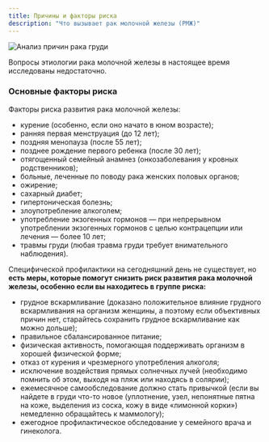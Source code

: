```yaml
---
title: Причины и факторы риска
description: "Что вызывает рак молочной железы (РМЖ)"
---
```


![Анализ причин рака груди](./doctor-with-pink-awareness-ribbon-and-patient-P6BL5PJ)

Вопросы этиологии рака молочной железы в настоящее время исследованы недостаточно. 

### Основные факторы риска

Факторы риска развития рака молочной железы:

* курение (особенно, если оно начато в юном возрасте);
* ранняя первая менструация (до 12 лет);
* поздняя менопауза (после 55 лет);
* позднее рождение первого ребенка (после 30 лет);
* отягощенный семейный анамнез (онкозаболевания у кровных родственников);
* больные, леченные по поводу рака женских половых органов;
* ожирение;
* сахарный диабет;
* гипертоническая болезнь;
* злоупотребление алкоголем;
* употребление экзогенных гормонов — при непрерывном употреблении экзогенных гормонов с целью контрацепции или лечения — более 10 лет;
* травмы груди (любая травма груди требует внимательного наблюдения).

Специфической профилактики на сегодняшний день не существует, но **есть меры, которые помогут снизить риск развития рака молочной железы, особенно если вы находитесь в группе риска:**

* грудное вскармливание (доказано положительное влияние грудного вскармливания на организм женщины, а поэтому если объективных причин нет, старайтесь сохранить грудное вскармливание как можно дольше);
* правильное сбалансированное питание;
* физическая активность, помогающая поддерживать организм в хорошей физической форме; 
* отказ от курения и чрезмерного употребления алкоголя;
* исключение воздействия прямых солнечных лучей (необходимо помнить об этом, выходя на пляж или находясь в солярии);
* ежемесячное самообследование должно стать привычкой (если вы найдете в груди что-то новое (уплотнение, узел, непонятные пятна на коже, выделения из соска, кожу в виде «лимонной корки») немедленно обращайтесь к маммологу);
* ежегодное профилактическое обследование у семейного врача и гинеколога.
